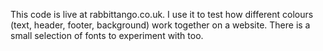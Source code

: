 This code is live at rabbittango.co.uk. I use it to test how different colours (text, header, footer, background)
work together on a website. There is a small selection of fonts to experiment with too.
